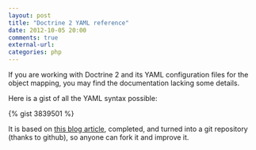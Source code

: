 ```yaml
---
layout: post
title: "Doctrine 2 YAML reference"
date: 2012-10-05 20:00
comments: true
external-url:
categories: php
---
```


If you are working with Doctrine 2 and its YAML configuration files for the object mapping, you may find the documentation lacking some details.

Here is a gist of all the YAML syntax possible:

<!-- more -->

{% gist 3839501 %}

It is based on [this blog article](http://blog.hio.fr/2011/09/17/doctrine2-yaml-mapping-example.html), completed, and turned into a git repository (thanks to github), so anyone can fork it and improve it.
